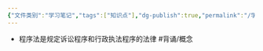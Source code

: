 ```yaml
---
{"文件类别":"学习笔记","tags":["知识点"],"dg-publish":true,"permalink":"/学习笔记/知识点cheese/程序法/","dgPassFrontmatter":true,"created":"2024-09-12T10:50:10.599+08:00","updated":"2024-09-12T10:50:51.531+08:00"}
---
```


- 程序法是规定诉讼程序和行政执法程序的法律 #背诵/概念 